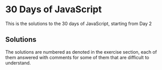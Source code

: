# 30 Days of JavaScript
This is the solutions to the 30 days of JavaScript, starting from Day 2

## Solutions
The solutions are numbered as denoted in the exercise section, each of them answered with comments for some of them that are difficult to understand.
